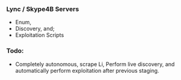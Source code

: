 ### Lync / Skype4B Servers 
* Enum, 
* Discovery, and;
* Exploitation Scripts

### Todo:
* Completely autonomous, scrape Li, Perform live discovery, and automatically perform exploitation after previous staging.
